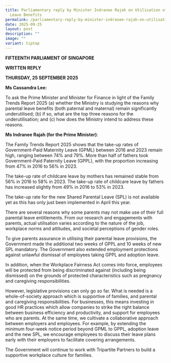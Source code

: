 ```yaml
---
title: Parliamentary reply by Minister Indranee Rajah on Utilisation of Parental
  Leave Benefits
permalink: /parliamentary-reply-by-minister-indranee-rajah-on-utilisation-of-parental-leave-benefitse/
date: 2025-09-25
layout: post
description: ""
image: ""
variant: tiptap
---
```

<p><strong>FIFTEENTH PARLIAMENT OF SINGAPORE</strong>
</p>
<p><strong>WRITTEN REPLY</strong>&nbsp;</p>
<p><strong>THURSDAY, 25 SEPTEMBER 2025</strong>
</p>
<p><strong>Ms Cassandra Lee:</strong>
</p>
<p>To ask the Prime Minister and Minister for Finance in light of the Family
Trends Report 2025 (a) whether the Ministry is studying the reasons why
parental leave benefits (both paternal and maternal) remain significantly
underutilised; (b) if so, what are the top three reasons for the underutilisation;
and (c) how does the Ministry intend to address these reasons.</p>
<p><strong>Ms Indranee Rajah (for the Prime Minister)</strong>:</p>
<p>The Family Trends Report 2025 shows that the take-up rates of Government-Paid
Maternity Leave (GPML) between 2016 and 2023 remain high, ranging between
74% and 79%. More than half of fathers took Government-Paid Paternity Leave
(GPPL), with the proportion increasing from 47% in 2016 to 56% in 2023.</p>
<p>The take-up rate of childcare leave by mothers has remained stable from
56% in 2016 to 58% in 2023. The take-up rate of childcare leave by fathers
has increased slightly from 49% in 2016 to 53% in 2023.</p>
<p>The take-up rate for the new Shared Parental Leave (SPL) is not available
yet as this has only just been implemented in April this year.&nbsp;</p>
<p>There are several reasons why some parents may not make use of their full
parental leave entitlements. From our research and engagements with parents,
actual utilisation varies according to the nature of the job, workplace
norms and attitudes, and societal perceptions of gender roles.&nbsp;</p>
<p>To give parents assurance in utilising their parental leave provisions,
the Government made the additional two weeks of GPPL and 10 weeks of new
SPL mandatory. The Government also extended employment protections against
unlawful dismissal of employees taking GPPL and adoption leave.</p>
<p>In addition, when the Workplace Fairness Act comes into force, employees
will be protected from being discriminated against (including being dismissed)
on the grounds of protected characteristics such as pregnancy and caregiving
responsibilities.</p>
<p>However, legislative provisions can only go so far. What is needed is
a whole-of-society approach which is supportive of families, and parental
and caregiving responsibilities. For businesses, this means investing in
good HR practices which allow companies to strike the right balance between
business efficiency and productivity, and support for employees who are
parents. At the same time, we cultivate a collaborative approach between
employers and employees. For example, by extending the minimum four-week
notice period beyond GPML to GPPL, adoption leave and the new SPL, we encourage
employees to discuss their leave plans early with their employers to facilitate
covering arrangements.</p>
<p>The Government will continue to work with Tripartite Partners to build
a supportive workplace culture for families.</p>
